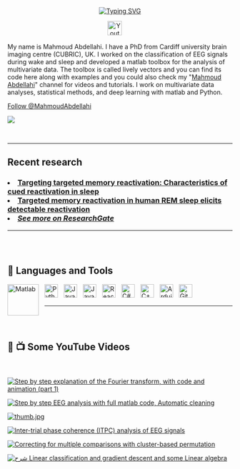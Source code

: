<p align="center">
  <!-- link: https://readme-typing-svg.demolab.com/demo/  and  https://devicon.dev/ -->
  <a href="https://git.io/typing-svg"><img src="https://readme-typing-svg.demolab.com?font=Fira+Code&size=18&pause=1000&center=true&multiline=true&width=650&height=200&lines=10%2B+years+working+on+signals+and+machine+learning;PhD+working+on+multivariate+brain+signals+analyses;Studied+computer+science%2C+neuroscience;Teaches+BCI%2C+machine+and+deep+learning%2C+and+computer+vision" alt="Typing SVG" /></a>
</p>

<!-- Social icons section -->
<p align="center">
  <a href="https://www.youtube.com/channel/UCyi-2iS2-yQvhXPs3A4Vv6Q"><img width="32px" alt="Youtube" title="Youtube" src="https://i.imgur.com/qiXu7b2.png"/></a>
  &#8287;&#8287;&#8287;&#8287;&#8287;
   
</p>

My name is Mahmoud Abdellahi. I have a PhD from Cardiff university brain imaging centre (CUBRIC), UK. I worked on the classification of EEG signals during wake and sleep and developed a matlab toolbox for the analysis of multivariate data. The toolbox is called lively vectors and you can find its code here along with examples and you could also check my "[Mahmoud Abdellahi][youtube]" channel for videos and tutorials. I work on multivariate data analyses, statistical methods, and deep learning with matlab and Python.

<!-- Place this tag where you want the button to render. -->

<a class="github-button" href="https://github.com/MahmoudAbdellahi" aria-label="Follow @MahmoudAbdellahi on GitHub">Follow @MahmoudAbdellahi</a>

   <p align="left">
      <a href="https://www.youtube.com/channel/UCyi-2iS2-yQvhXPs3A4Vv6Q?sub_confirmation=1"><img src="https://custom-icon-badges.demolab.com/badge/-Subscribe-red?style=for-the-badge&logo=video&logoColor=white"/></a>
       
   </p>
</br>

---

<h2> <b> Recent research </h2> </b>

<h3>
<li><a href="https://www.sciencedirect.com/science/article/pii/S1053811922009417?via%3Dihub">Targeting targeted memory reactivation: Characteristics of cued reactivation in sleep</a></li>

<li><a href="https://www.biorxiv.org/content/10.1101/2021.12.01.470530v2">Targeted memory reactivation in human REM sleep elicits detectable reactivation</a></li>

<li><a href="https://www.researchgate.net/profile/Mahmoud-Abdellahi/research"><i>See more on ResearchGate</i></a></li>
</h3>

---

</br>
</br>
<h2> <b> 🧰 Languages and Tools </h2> </b> 

<img align="left" alt="Matlab" width="70px" style="padding-right:10px;" src="https://logos-world.net/wp-content/uploads/2020/12/MATLAB-Symbol.jpg" />
<img align="left" alt="Python" width="30px" style="padding-right:10px;" src="https://cdn.jsdelivr.net/gh/devicons/devicon/icons/python/python-original-wordmark.svg" />

<img align="left" alt="Java" width="30px" style="padding-right:10px;" src="https://cdn.jsdelivr.net/gh/devicons/devicon/icons/java/java-original-wordmark.svg" />

<img align="left" alt="JavaScript" width="30px" style="padding-right:10px;" src="https://cdn.jsdelivr.net/gh/devicons/devicon/icons/javascript/javascript-plain.svg" />

<img align="left" alt="React native" width="30px" style="padding-right:10px;" src="https://cdn.jsdelivr.net/gh/devicons/devicon/icons/react/react-original.svg" />
<img align="left" alt="C#" width="30px" style="padding-right:10px;" src="https://cdn.jsdelivr.net/gh/devicons/devicon/icons/csharp/csharp-original.svg" />

<img align="left" alt="C++" width="30px" style="padding-right:10px;" src="https://cdn.jsdelivr.net/gh/devicons/devicon/icons/cplusplus/cplusplus-line.svg" />
<img align="left" alt="Arduino" width="30px" style="padding-right:10px;" src="https://cdn.jsdelivr.net/gh/devicons/devicon/icons/arduino/arduino-original-wordmark.svg" />

<img align="left" alt="GitHub" width="30px" style="padding-right:10px;" src="https://cdn.jsdelivr.net/gh/devicons/devicon/icons/github/github-original.svg" />
<br />
<br />

---

<br /><br />

<h2> <b> 🧰 📺 Some YouTube Videos </h2> </b>
<br />

[![Step by step explanation of the Fourier transform, with code and animation (part 1)](https://i.postimg.cc/gkbw2W9J/thumb.png)](https://youtu.be/fB94_79iF88)

[![Step by step EEG analysis with full matlab code, Automatic cleaning](https://i.postimg.cc/FFckjRNm/thumb.png)](https://youtu.be/L3ZH51Alnr0)

[![thumb.jpg](https://i.postimg.cc/bvbnTHty/thumb.jpg)](https://postimg.cc/67WT6Zcg)

[![Inter-trial phase coherence (ITPC) analysis of EEG signals](https://i.postimg.cc/28fKF2L6/thumb.png)](https://youtu.be/1hI_TPbfIks)

[![Correcting for multiple comparisons with cluster-based permutation](https://i.postimg.cc/bvbnTHty/thumb.jpg)](https://youtu.be/Dx143jsZDIs)

[![شرح Linear classification and gradient descent and some Linear algebra](https://i.postimg.cc/dQT8tF1k/Lec1-arabic.png)](https://www.youtube.com/watch?v=m7eh2aFqzIg&t=19s&ab_channel=MahmoudAbdellahi)

[youtube]: https://www.youtube.com/channel/UCyi-2iS2-yQvhXPs3A4Vv6Q
